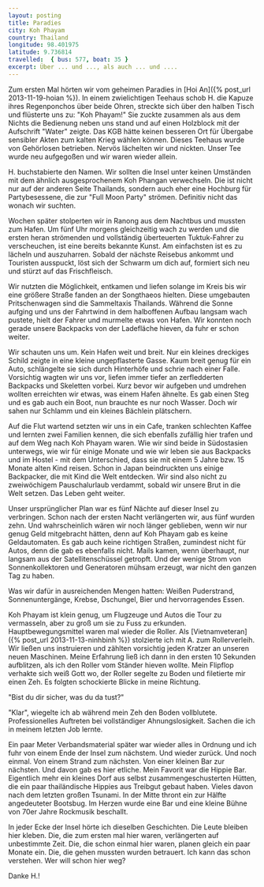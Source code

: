 ```yaml
---
layout: posting
title: Paradies
city: Koh Phayam
country: Thailand
longitude: 98.401975
latitude: 9.736814
travelled:  { bus: 577, boat: 35 }
excerpt: Über ... und ..., als auch ... und ....
---
```


Zum ersten Mal hörten wir vom geheimen Paradies in [Hoi An]({% post_url 2013-11-19-hoian %}). In einem zwielichtigen Teehaus schob H. die Kapuze ihres Regenponchos über beide Ohren, streckte sich über den halben Tisch und flüsterte uns zu: "Koh Phayam!" Sie zuckte zusammen als aus dem Nichts die Bedienung neben uns stand und auf einen Holzblock mit der Aufschrift "Water" zeigte. Das KGB hätte keinen besseren Ort für Übergabe sensibler Akten zum kalten Krieg wählen können. Dieses Teehaus wurde von Gehörlosen betrieben. Nervös lächelten wir und nickten. Unser Tee wurde neu aufgegoßen und wir waren wieder allein. 

H. buchstabierte den Namen. Wir sollten die Insel unter keinen Umständen mit dem ähnlich ausgesprochenem Koh Phangan verwechseln. Die ist nicht nur auf der anderen Seite Thailands, sondern auch eher eine Hochburg für Partybesessene, die zur "Full Moon Party" strömen. Definitiv nicht das wonach wir suchten.

Wochen später stolperten wir in Ranong aus dem Nachtbus und mussten zum Hafen. Um fünf Uhr morgens gleichzeitig wach zu werden und die ersten heran strömenden und vollständig überteuerten Tuktuk-Fahrer zu verscheuchen, ist eine bereits bekannte Kunst. Am einfachsten ist es zu lächeln und auszuharren. Sobald der nächste Reisebus ankommt und Touristen ausspuckt, löst sich der Schwarm um dich auf, formiert sich neu und stürzt auf das Frischfleisch. 

Wir nutzten die Möglichkeit, entkamen und liefen solange im Kreis bis wir eine größere Straße fanden an der Songthaeos hielten. Diese umgebauten Pritschenwagen sind die Sammeltaxis Thailands. Während die Sonne aufging und uns der Fahrtwind in dem halboffenen Aufbau langsam wach pustete, hielt der Fahrer und murmelte etwas von Hafen. Wir konnten noch gerade unsere Backpacks von der Ladefläche hieven, da fuhr er schon weiter. 

Wir schauten uns um. Kein Hafen weit und breit. Nur ein kleines dreckiges Schild zeigte in eine kleine ungepflasterte Gasse. Kaum breit genug für ein Auto, schlängelte sie sich durch Hinterhöfe und schrie nach einer Falle. Vorsichtig wagten wir uns vor, liefen immer tiefer an zerfledderten Backpacks und Skeletten vorbei. Kurz bevor wir aufgeben und umdrehen wollten erreichten wir etwas, was einem Hafen ähnelte. Es gab einen Steg und es gab auch ein Boot, nun brauchte es nur noch Wasser. Doch wir sahen nur Schlamm und ein kleines Bächlein plätschern.

Auf die Flut wartend setzten wir uns in ein Cafe, tranken schlechten Kaffee und lernten zwei Familien kennen, die sich ebenfalls zufällig hier trafen und auf dem Weg nach Koh Phayam waren. Wie wir sind beide in Südostasien unterwegs, wie wir für einige Monate und wie wir leben sie aus Backpacks und im Hostel - mit dem Unterschied, dass sie mit einem 5 Jahre bzw. 15 Monate alten Kind reisen. Schon in Japan beindruckten uns einige Backpacker, die mit Kind die Welt entdecken. Wir sind also nicht zu zweiwöchigem Pauschalurlaub verdammt, sobald wir unsere Brut in die Welt setzen. Das Leben geht weiter. 

Unser ursprünglicher Plan war es fünf Nächte auf dieser Insel zu verbringen. Schon nach der ersten Nacht verlängerten wir, aus fünf wurden zehn. Und wahrscheinlich wären wir noch länger geblieben, wenn wir nur genug Geld mitgebracht hätten, denn auf Koh Phayam gab es keine Geldautomaten. Es gab auch keine richtigen Straßen, zumindest nicht für Autos, denn die gab es ebenfalls nicht. Mails kamen, wenn überhaupt, nur langsam aus der Satellitenschüssel getropft. Und der wenige Strom von Sonnenkollektoren und Generatoren mühsam erzeugt, war nicht den ganzen Tag zu haben.

Was wir dafür in ausreichenden Mengen hatten: Weißen Puderstrand, Sonnenuntergänge, Krebse, Dschungel, Bier und hervorragendes Essen. 

Koh Phayam ist klein genug, um Flugzeuge und Autos die Tour zu vermasseln, aber zu groß um sie zu Fuss zu erkunden. Hauptbewegungsmittel waren mal wieder die Roller. Als [Vietnamveteran]({% post_url 2013-11-13-ninhbinh %}) stolzierte ich mit A. zum Rollerverleih. Wir ließen uns instruieren und zählten vorsichtig jeden Kratzer an unseren neuen Maschinen. Meine Erfahrung ließ ich dann in den ersten 10 Sekunden aufblitzen, als ich den Roller vom Ständer hieven wollte. Mein Flipflop verhakte sich weiß Gott wo, der Roller segelte zu Boden und filetierte mir einen Zeh. Es folgten schockierte Blicke in meine Richtung. 

"Bist du dir sicher, was du da tust?"

"Klar", wiegelte ich ab während mein Zeh den Boden vollblutete. Professionelles Auftreten bei vollständiger Ahnungslosigkeit. Sachen die ich in meinem letzten Job lernte.

Ein paar Meter Verbandsmaterial später war wieder alles in Ordnung und ich fuhr von einem Ende der Insel zum nächstem. Und wieder zurück. Und noch einmal. Von einem Strand zum nächsten. Von einer kleinen Bar zur nächsten. Und davon gab es hier etliche. Mein Favorit war die Hippie Bar. Eigentlich mehr ein kleines Dorf aus selbst zusammengeschusterten Hütten, die ein paar thailändische Hippies aus Treibgut gebaut haben. Vieles davon nach dem letzten großen Tsunami. In der Mitte thront ein zur Hälfte angedeuteter Bootsbug. Im Herzen wurde eine Bar und eine kleine Bühne von 70er Jahre Rockmusik beschallt.

In jeder Ecke der Insel hörte ich dieselben Geschichten. Die Leute bleiben hier kleben. Die, die zum ersten mal hier waren, verlängerten auf unbestimmte Zeit. Die, die schon einmal hier waren, planen gleich ein paar Monate ein. Die, die gehen mussten wurden betrauert. Ich kann das schon verstehen. Wer will schon hier weg? 

Danke H.!
